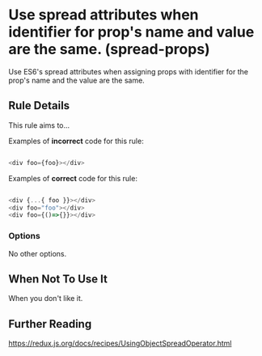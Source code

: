 # Use spread attributes when identifier for prop's name and value are the same. (spread-props)

Use ES6's spread attributes when assigning props with identifier for the prop's name and the value are the same.

## Rule Details

This rule aims to...

Examples of **incorrect** code for this rule:

```js

<div foo={foo}></div>

```

Examples of **correct** code for this rule:

```js

<div {...{ foo }}></div>
<div foo="foo"></div>
<div foo={()=>{}}></div>

```

### Options

No other options.

## When Not To Use It

When you don't like it.

## Further Reading

https://redux.js.org/docs/recipes/UsingObjectSpreadOperator.html
